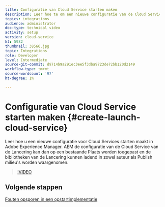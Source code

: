 ```yaml
---
title: Configuratie van Cloud Service starten maken
description: Leer hoe te om een nieuwe configuratie van de Cloud Services van de Lancering tot stand te brengen. De configuratie van de Cloud Service van de Lancering kan dan op een bestaande Plaats worden toegepast en de bibliotheken van de Lancering kunnen worden waargenomen ladend in zowel auteur als Publish milieu's.
topics: integrations
audience: administrator
doc-type: technical video
activity: setup
version: cloud-service
kt: 5982
thumbnail: 38566.jpg
topic: Integrations
role: Developer
level: Intermediate
source-git-commit: d9714b9a291ec3ee5f3dba9723de72bb120d2149
workflow-type: tm+mt
source-wordcount: '97'
ht-degree: 1%

---
```



# Configuratie van Cloud Service starten maken {#create-launch-cloud-service}

Leer hoe u een nieuwe configuratie voor Cloud Services starten maakt in Adobe Experience Manager. AEM de configuratie van de Cloud Service van de Lancering kan dan op een bestaande Plaats worden toegepast en de bibliotheken van de Lancering kunnen ladend in zowel auteur als Publish milieu&#39;s worden waargenomen.

>[!VIDEO](https://video.tv.adobe.com/v/38566?quality=12&learn=on)

## Volgende stappen

[Fouten opsporen in een opstartimplementatie](debug-launch-implementation.md)
